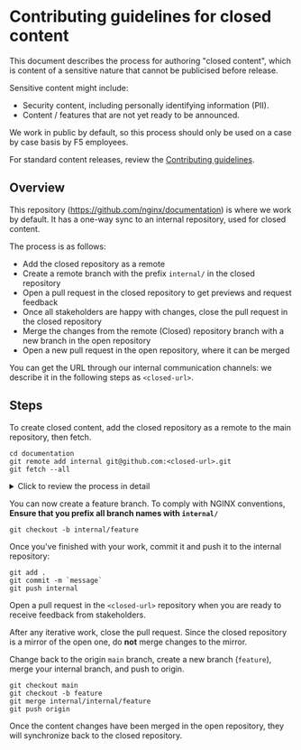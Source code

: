 # Contributing guidelines for closed content

This document describes the process for authoring "closed content", which is content of a sensitive nature that cannot be publicised before release.

Sensitive content might include:

- Security content, including personally identifying information (PII).
- Content / features that are not yet ready to be announced.

We work in public by default, so this process should only be used on a case by case basis by F5 employees. 

For standard content releases, review the [Contributing guidelines](/CONTRIBUTING.md).

## Overview

This repository (https://github.com/nginx/documentation) is where we work by default. It has a one-way sync to an internal repository, used for closed content.

The process is as follows:

- Add the closed repository as a remote
- Create a remote branch with the prefix `internal/` in the closed repository
- Open a pull request in the closed repository to get previews and request feedback
- Once all stakeholders are happy with changes, close the pull request in the closed repository
- Merge the changes from the remote (Closed) repository branch with a new branch in the open repository
- Open a new pull request in the open repository, where it can be merged

You can get the URL through our internal communication channels: we describe it in the following steps as `<closed-url>`.

## Steps

To create closed content, add the closed repository as a remote to the main repository, then fetch.

```shell
cd documentation
git remote add internal git@github.com:<closed-url>.git
git fetch --all
```

<details>
<summary>Click to review the process in detail</summary>

You should now see the following messages:

```text
Fetching origin
Fetching internal
```

which fetches information from both the:

- `documentation` repository (origin)
- the `internal` repository at the `<closed-url>` 

Check out the remote `main` branch: 

```shell
git checkout internal/main
```

You'll see a prompt with the latest commit hash from the `<closed-url>` repository. You'll something like:

```text
documentation git:(16340b12)
```

It's a good sign. With that hash, you're now working from the `main` branch of the `<closed-url>` repository.
</details>

You can now create a feature branch. To comply with NGINX conventions, **Ensure that you prefix all branch names with `internal/`**

```shell
git checkout -b internal/feature
```

Once you've finished with your work, commit it and push it to the internal repository:

```shell
git add .
git commit -m `message`
git push internal
```

Open a pull request in the `<closed-url>` repository when you are ready to receive feedback from stakeholders.

After any iterative work, close the pull request. Since the closed repository is a mirror of the open one, do **not** merge changes to the mirror.

Change back to the origin `main` branch, create a new branch (`feature`), merge your internal branch, and push to origin.

```shell
git checkout main
git checkout -b feature
git merge internal/internal/feature
git push origin
```

Once the content changes have been merged in the open repository, they will synchronize back to the closed repository.
